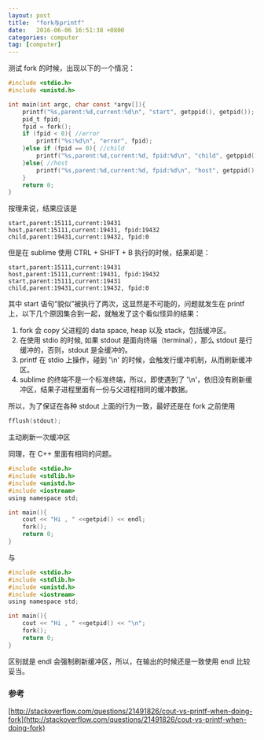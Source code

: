 ```yaml
---
layout: post
title:  "fork与printf"
date:   2016-06-06 16:51:38 +0800
categories: computer
tag: [computer]
---
```

测试 fork 的时候，出现以下的一个情况：

```c
#include <stdio.h>
#include <unistd.h>

int main(int argc, char const *argv[]){
	printf("%s,parent:%d,current:%d\n", "start", getppid(), getpid());
	pid_t fpid;
	fpid = fork();
	if (fpid < 0){ //error
		printf("%s:%d\n", "error", fpid);
	}else if (fpid == 0){ //child
		printf("%s,parent:%d,current:%d, fpid:%d\n", "child", getppid(), getpid(), fpid);
	}else{ //host
		printf("%s,parent:%d,current:%d, fpid:%d\n", "host", getppid(), getpid(), fpid);
	}
	return 0;
}
```

按理来说，结果应该是

	start,parent:15111,current:19431
    host,parent:15111,current:19431, fpid:19432
    child,parent:19431,current:19432, fpid:0

但是在 sublime 使用 CTRL + SHIFT + B 执行的时候，结果却是：

	start,parent:15111,current:19431
    host,parent:15111,current:19431, fpid:19432
	start,parent:15111,current:19431
    child,parent:19431,current:19432, fpid:0

<!-- more -->

其中 start 语句“貌似”被执行了两次，这显然是不可能的，问题就发生在 printf 上，以下几个原因集合到一起，就触发了这个看似怪异的结果：

1. fork 会 copy 父进程的 data space, heap 以及 stack，包括缓冲区。
2. 在使用 stdio 的时候, 如果 stdout 是面向终端（terminal），那么 stdout 是行缓冲的，否则，stdout 是全缓冲的。
3. printf 在 stdio 上操作，碰到 '\n' 的时候，会触发行缓冲机制，从而刷新缓冲区。
3. sublime 的终端不是一个标准终端，所以，即使遇到了 '\n'，依旧没有刷新缓冲区，结果子进程里面有一份与父进程相同的缓冲数据。

所以，为了保证在各种 stdout 上面的行为一致，最好还是在 fork 之前使用 

```c
fflush(stdout); 
```

主动刷新一次缓冲区

同理，在 C++ 里面有相同的问题。

```c
#include <stdio.h>
#include <stdlib.h>
#include <unistd.h>
#include <iostream>
using namespace std;

int main(){
    cout << "Hi , " <<getpid() << endl;
    fork();
    return 0;
}

```

与

```c
#include <stdio.h>
#include <stdlib.h>
#include <unistd.h>
#include <iostream>
using namespace std;

int main(){
    cout << "Hi , " <<getpid() << "\n";
    fork();
    return 0;
}

```

区别就是 endl 会强制刷新缓冲区，所以，在输出的时候还是一致使用 endl 比较妥当。

### 参考 
[http://stackoverflow.com/questions/21491826/cout-vs-printf-when-doing-fork](http://stackoverflow.com/questions/21491826/cout-vs-printf-when-doing-fork)
